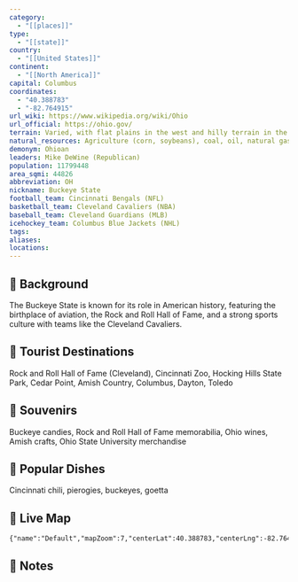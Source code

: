 ```yaml
---
category:
  - "[[places]]"
type:
  - "[[state]]"
country:
  - "[[United States]]"
continent:
  - "[[North America]]"
capital: Columbus
coordinates:
  - "40.388783"
  - "-82.764915"
url_wiki: https://www.wikipedia.org/wiki/Ohio
url_official: https://ohio.gov/
terrain: Varied, with flat plains in the west and hilly terrain in the east.
natural_resources: Agriculture (corn, soybeans), coal, oil, natural gas, limestone, water resources
demonym: Ohioan
leaders: Mike DeWine (Republican)
population: 11799448
area_sqmi: 44826
abbreviation: OH
nickname: Buckeye State
football_team: Cincinnati Bengals (NFL)
basketball_team: Cleveland Cavaliers (NBA)
baseball_team: Cleveland Guardians (MLB)
icehockey_team: Columbus Blue Jackets (NHL)
tags: 
aliases: 
locations:
---
```

## 🌱 Background
The Buckeye State is known for its role in American history, featuring the birthplace of aviation, the Rock and Roll Hall of Fame, and a strong sports culture with teams like the Cleveland Cavaliers.

## 📌 Tourist Destinations
Rock and Roll Hall of Fame (Cleveland), Cincinnati Zoo, Hocking Hills State Park, Cedar Point, Amish Country, Columbus, Dayton, Toledo

## 🎁 Souvenirs
Buckeye candies, Rock and Roll Hall of Fame memorabilia, Ohio wines, Amish crafts, Ohio State University merchandise

## 🍲 Popular Dishes
Cincinnati chili, pierogies, buckeyes, goetta

## 📡 Live Map
```mapview
{"name":"Default","mapZoom":7,"centerLat":40.388783,"centerLng":-82.764915,"query":"","chosenMapSource":0}
```

## 📒 Notes

